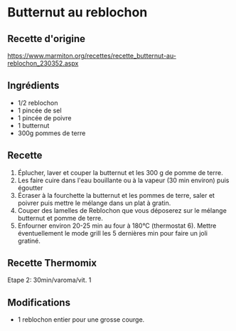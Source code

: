 # Butternut au reblochon
## Recette d'origine
https://www.marmiton.org/recettes/recette_butternut-au-reblochon_230352.aspx

## Ingrédients
- 1/2 reblochon
- 1 pincée de sel
- 1 pincée de poivre
- 1 butternut
- 300g pommes de terre

## Recette
1. Éplucher, laver et couper la butternut et les 300 g de pomme de terre.
2. Les faire cuire dans l'eau bouillante ou à la vapeur (30 min environ) puis égoutter 
3. Écraser à la fourchette la butternut et les pommes de terre, saler et poivrer puis mettre le mélange dans un plat à gratin.
4. Couper des lamelles de Reblochon que vous déposerez sur le mélange butternut et pomme de terre.
5. Enfourner environ 20-25 min au four à 180°C (thermostat 6). Mettre éventuellement le mode grill les 5 dernières min pour faire un joli gratiné.

## Recette Thermomix
Etape 2: 30min/varoma/vit. 1

## Modifications
- 1 reblochon entier pour une grosse courge.
